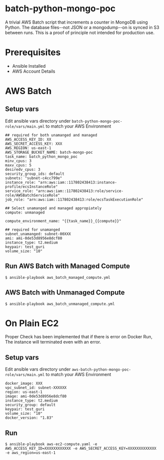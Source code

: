 # batch-python-mongo-poc

 A trivial AWS Batch script that increments a counter in MongoDB using Python. The database files--not JSON or a mongodump--on is synced in  S3 between runs. This is a proof of principle not intended for production use.

# Prerequisites

* Ansible Installed
* AWS Account Details

# AWS Batch

## Setup vars
Edit ansible vars directory under `batch-python-mongo-poc-role/vars/main.yml` to match your AWS Environment

```
## required for both unamanged and managed
AWS_ACCESS_KEY_ID: XX
AWS_SECRET_ACCESS_KEY: XXX
AWS_REGION: us-east-1
AWS_STORAGE_BUCKET_NAME: batch-mongo-poc
task_name: batch_python_mongo_poc
minv_cpus: 3
maxv_cpus: 5
desiredv_cpus: 3
security_group_ids: default
subnets: "subnet-c4cc799e"
instance_role: "arn:aws:iam::117802438413:instance-profile/ecsInstanceRole"
service_role: "arn:aws:iam::117802438413:role/service-role/AWSBatchServiceRole"
job_role: "arn:aws:iam::117802438413:role/ecsTaskExecutionRole"

## Select unamanged and managed appropiately
compute: unmanaged

compute_environment_name: "{{task_name}}_{{compute}}"

## required for unamanged
subnet_unamanged: subnet-00XXX
ami: ami-0de53d8956e8dcf80
instance_type: t2.medium
keypair: test_guri
volume_size: "10"

```


## Run AWS Batch with Managed Compute

```
$ ansible-playbook aws_batch_managed_compute.yml
```

##  AWS Batch with Unmanaged Compute
```
$ ansible-playbook aws_batch_unmanaged_compute.yml
```

# On Plain EC2

Proper Check has been implemented that if there is error on Docker Run, The instance will terminated even with an error.

## Setup vars
Edit ansible vars directory under `aws-batch-python-mongo-poc-role/vars/main.yml` to match your AWS Environment

```
docker_image: XXX
vpc_subnet_id: subnet-XXXXXX
region: us-east-1
image: ami-0de53d8956e8dcf80
instance_type: t2.medium
security_group: default
keypair: test_guri
volume_size: "10"
docker_version: "1.83"
```

## Run

```
$ ansible-playbook aws-ec2-compute.yaml -e AWS_ACCESS_KEY_ID=XXXXXXXXXXXX -e AWS_SECRET_ACCESS_KEY=XXXXXXXXXXXXX -e aws_region=us-east-1
```

